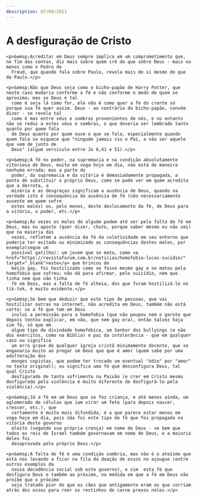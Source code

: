 ```yaml
---
description: 07/08/2021
---
```


# A desfiguração de Cristo
    
    <p>&emsp;Acreditar em Deus sempre implica em um comprometimento que, no fim das contas, diz mais sobre quem crê do que sobre Deus - mais ou menos como o Pedro de 
      Freud, que quando fala sobre Paulo, revela mais de si mesmo do que de Paulo.</p>

    <p>&emsp;Não que Deus seja como o bicho-papão de Harry Potter, que neste caso mudaria conforme a fé e não conforme o medo de quem se aproxima; mas se Deus é tal 
      como é seja lá como for, ele não é como quer a fé do crente só porque sua fé quer assim. Deus - ao contrário do bicho-papão, convém dizer - se revela tal 
      como é mas entre véus e sombras provenientes de nós, e no entanto não se reduz a estes véus e sombras, o que deveria ser lembrado tanto quanto por quem fala 
      de Deus quanto por quem ouve o que se fala, especialmente quando quem fala se esquece que "ninguém jamais viu o Pai, a não ser aquele que vem de junto de 
      Deus" (algum versículo entre Jo 6,41 e 51).</p>

    <p>&emsp;A fé no poder, na supremacia e na condição absolutamente vitoriosa de Deus, muito em voga hoje em dia, não está de maneira nenhuma errada; mas a parte do 
      poder, da supremacia e da vitória é demasiadamente propagada, a ponto de substituir o próprio Deus, como se pode ver em quem acredita que a derrota, a 
      miséria e as desgraças significam a ausência de Deus, quando na verdade isto é consequência da ausência de fé (não necessariamente ausente em quem sofre 
      estes males) ou, pelo menos, deste deslocamento da fé, de Deus para a vitória, o poder, etc.</p>

    <p>&emsp;Às vezes os males de alguém podem até ser pela falta de fé em Deus, mas eu aposto (quer dizer, chuto, porque saber mesmo eu não sei) que na maioria das 
      vezes, refletem a ausência da fé da coletividade em seu entorno que poderia ter evitado ou minimizado as consequências destes males, por exemplo(segue um 
      possível gatilho): um jovem que se mata, como <a href="https://revistaforum.com.br/noticias/homofobia-lucas-sucidio/" target="_blank">este</a> que brincou de 
      beijo gay, foi hostilizado como se fosse mesmo gay e se matou pela homofobia que sofreu; não dá para afirmar, pelo suicídio, nem que tinha nem que não tinha 
      fé em Deus, mas a falta de fé alheia, dos que foram hostilizá-lo no tik-tok, é muito evidente.</p>

    <p>&emsp;Se bem que deduzir que este tipo de pessoas, que vai hostilizar outras na internet, não acredita em Deus, também não está certo: se a fé que tem em Deus 
      inclui a permissão para a homofobia (que não poupou nem o garoto que depois tentou explicar, em vão, que nem gay era), então talvez haja sim fé, só que em 
      algum tipo de divindade homofóbica, um Senhor dos bullyings (e não dos exércitos, como na Bíblia) e pai da intolerância - que em qualquer caso ou significa 
      um erro grave de qualquer igreja cristã minimamente decente, que se enganaria muito ao pregar um Deus que que é amor (quem sabe por uma adulteração dos 
      monges copistas, que podem ter trocado um eventual "ódio" por "amor" no texto original); ou significa uma fé que desconfigura Deus, tal qual Cristo 
      desfigurado de tanto sofrimento na Paixão (e crer em Cristo mesmo desfigurado pela violência é muito diferente de desfigurá-lo pela violência).</p>

    <p>&emsp;Já a fé em um Deus que se fez criança, e até menos ainda, um aglomerado de células que iam virar um feto (para depois nascer, crescer, etc.), que 
      certamente é muito mais difundida, é a que parece estar menos em voga hoje em dia, pois não foi este tipo de fé que foi propagada na vitória deste governo 
      eleito (segundo sua própria crença) em nome de Deus - se bem que todos os reis de Israel também governavam em nome de Deus, e a maioria deles foi 
      desaprovada pelo próprio Deus.</p>

    <p>&emsp;A falta de fé é uma condição sombria, mas não é o ateísmo que está nos levando a ficar na fila da doação de ossos no açougue (entre outros exemplos da 
      nossa decadência social sob este governo), e sim  esta fé que desfigura Deus e também ao próximo, na medida em que a fé em Deus não proíbe que o próximo 
      seja tratado pior do que os cães que antigamente eram os que corriam atrás dos ossos para roer os restinhos de carne presos neles.</p>
